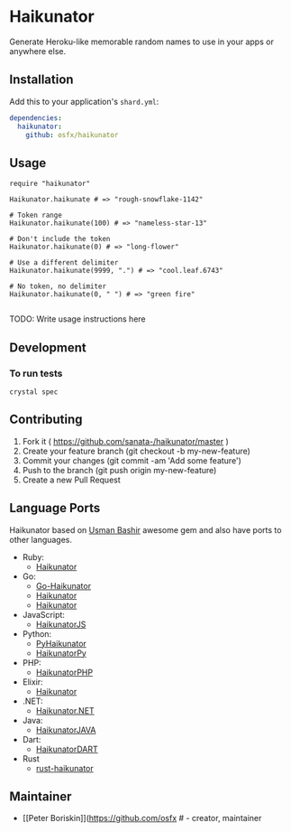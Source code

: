 # Haikunator

Generate Heroku-like memorable random names to use in your apps or anywhere else.


## Installation


Add this to your application's `shard.yml`:

```yaml
dependencies:
  haikunator:
    github: osfx/haikunator
```


## Usage


```crystal
require "haikunator"

Haikunator.haikunate # => "rough-snowflake-1142"

# Token range
Haikunator.haikunate(100) # => "nameless-star-13"

# Don't include the token
Haikunator.haikunate(0) # => "long-flower"

# Use a different delimiter
Haikunator.haikunate(9999, ".") # => "cool.leaf.6743"

# No token, no delimiter
Haikunator.haikunate(0, " ") # => "green fire"


```


TODO: Write usage instructions here

## Development

### To run tests
`crystal spec`

## Contributing

1. Fork it ( https://github.com/sanata-/haikunator/master )
2. Create your feature branch (git checkout -b my-new-feature)
3. Commit your changes (git commit -am 'Add some feature')
4. Push to the branch (git push origin my-new-feature)
5. Create a new Pull Request

## Language Ports

Haikunator based on [Usman Bashir](https://github.com/usmanbashir) awesome gem and also have ports to other languages.

- Ruby:
  - [Haikunator](https://github.com/usmanbashir/haikunator)
- Go:
  - [Go-Haikunator](https://github.com/yelinaung/go-haikunator)
  - [Haikunator](https://github.com/gjohnson/haikunator)
  - [Haikunator](https://github.com/taion809/haikunator)
- JavaScript:
  - [HaikunatorJS](https://github.com/Atrox/haikunatorjs)
- Python:
  - [PyHaikunator](https://github.com/ferhatelmas/pyhaikunator)
  - [HaikunatorPy](https://github.com/Atrox/haikunatorpy)
- PHP:
  - [HaikunatorPHP](https://github.com/Atrox/haikunatorphp)
- Elixir:
  - [Haikunator](https://github.com/knrz/Haikunator)
- .NET:
  - [Haikunator.NET](https://github.com/Atrox/haikunator.net)
- Java:
  - [HaikunatorJAVA](https://github.com/Atrox/haikunatorjava)
- Dart:
  - [HaikunatorDART](https://github.com/Atrox/haikunatordart)
- Rust
  - [rust-haikunator](https://github.com/nishanths/rust-haikunator)


## Maintainer

- [[Peter Boriskin]](https://github.com/osfx # - creator, maintainer
